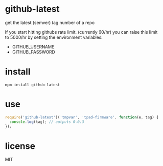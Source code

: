 # github-latest

get the latest (semver) tag number of a repo

If you start hitting githubs rate limit. (currently 60/hr) you can raise this limit to 5000/hr by setting the environment variables:

+ GITHUB_USERNAME
+ GITHUB_PASSWORD

# install

`npm install github-latest`

# use

```javascript
require('github-latest')('tmpvar', 'tpad-firmware', function(e, tag) {
  console.log(tag); // outputs 0.0.3
});
```

# license

MIT